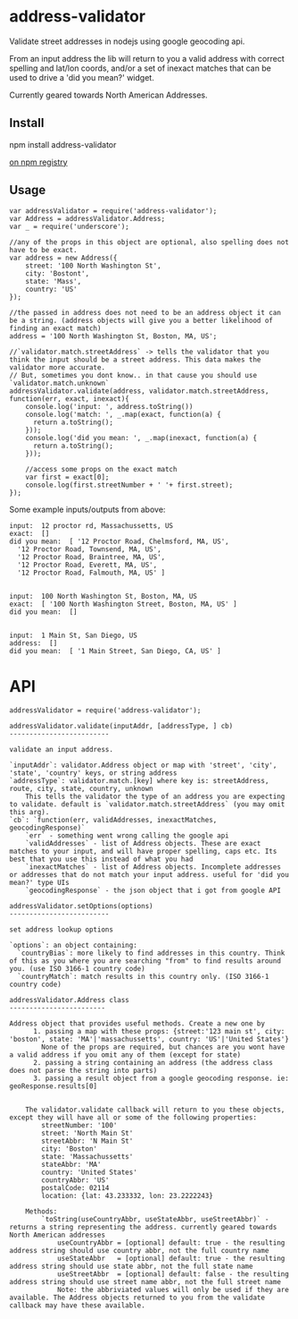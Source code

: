 address-validator
======================


Validate street addresses in nodejs using google geocoding api.

From an input address the lib will return to you a valid address with correct spelling and lat/lon coords, and/or a set of inexact matches that can be used to drive a 'did you mean?' widget.

Currently geared towards North American Addresses.

Install
-------
npm install address-validator

[on npm registry](https://npmjs.org/package/address-validator)

Usage
-----


```
var addressValidator = require('address-validator');
var Address = addressValidator.Address;
var _ = require('underscore');

//any of the props in this object are optional, also spelling does not have to be exact.
var address = new Address({
    street: '100 North Washington St',
    city: 'Bostont',
    state: 'Mass',
    country: 'US'
});

//the passed in address does not need to be an address object it can be a string. (address objects will give you a better likelihood of finding an exact match)
address = '100 North Washington St, Boston, MA, US';

//`validator.match.streetAddress` -> tells the validator that you think the input should be a street address. This data makes the validator more accurate. 
// But, sometimes you dont know.. in that cause you should use `validator.match.unknown`
addressValidator.validate(address, validator.match.streetAddress, function(err, exact, inexact){
    console.log('input: ', address.toString())
    console.log('match: ', _.map(exact, function(a) {
      return a.toString();
    }));
    console.log('did you mean: ', _.map(inexact, function(a) {
      return a.toString();
    }));

    //access some props on the exact match
    var first = exact[0];
    console.log(first.streetNumber + ' '+ first.street);
});

```

Some example inputs/outputs from above:

```
input:  12 proctor rd, Massachussetts, US
exact:  []
did you mean:  [ '12 Proctor Road, Chelmsford, MA, US',
  '12 Proctor Road, Townsend, MA, US',
  '12 Proctor Road, Braintree, MA, US',
  '12 Proctor Road, Everett, MA, US',
  '12 Proctor Road, Falmouth, MA, US' ]


input:  100 North Washington St, Boston, MA, US
exact:  [ '100 North Washington Street, Boston, MA, US' ]
did you mean:  []


input:  1 Main St, San Diego, US
address:  []
did you mean:  [ '1 Main Street, San Diego, CA, US' ]

```


API
=======

    addressValidator = require('address-validator');

    addressValidator.validate(inputAddr, [addressType, ] cb)
    -------------------------

    validate an input address.

    `inputAddr`: validator.Address object or map with 'street', 'city', 'state', 'country' keys, or string address
    `addressType`: validator.match.[key] where key is: streetAddress, route, city, state, country, unknown
        This tells the validator the type of an address you are expecting to validate. default is `validator.match.streetAddress` (you may omit this arg).
    `cb`: `function(err, validAddresses, inexactMatches, geocodingResponse)`
        `err` - something went wrong calling the google api
        `validAddresses` - list of Address objects. These are exact matches to your input, and will have proper spelling, caps etc. Its best that you use this instead of what you had
        `inexactMatches` - list of Address objects. Incomplete addresses or addresses that do not match your input address. useful for 'did you mean?' type UIs
        `geocodingResponse` - the json object that i got from google API

    addressValidator.setOptions(options)
    -------------------------
    
    set address lookup options
    
    `options`: an object containing: 
      `countryBias`: more likely to find addresses in this country. Think of this as you where you are searching "from" to find results around you. (use ISO 3166-1 country code)
      `countryMatch`: match results in this country only. (ISO 3166-1 country code)
    
    addressValidator.Address class
    ------------------------

    Address object that provides useful methods. Create a new one by
          1. passing a map with these props: {street:'123 main st', city: 'boston', state: 'MA'|'massachussetts', country: 'US'|'United States'}
            None of the props are required, but chances are you wont have a valid address if you omit any of them (except for state)
          2. passing a string containing an address (the address class does not parse the string into parts)
          3. passing a result object from a google geocoding response. ie: geoResponse.results[0]


        The validator.validate callback will return to you these objects, except they will have all or some of the following properties:
            streetNumber: '100'
            street: 'North Main St'
            streetAbbr: 'N Main St'
            city: 'Boston'
            state: 'Massachussetts'
            stateAbbr: 'MA'
            country: 'United States'
            countryAbbr: 'US'
            postalCode: 02114
            location: {lat: 43.233332, lon: 23.2222243}

        Methods:
            `toString(useCountryAbbr, useStateAbbr, useStreetAbbr)` - returns a string representing the address. currently geared towards North American addresses
                useCountryAbbr = [optional] default: true - the resulting address string should use country abbr, not the full country name
                useStateAbbr   = [optional] default: true - the resulting address string should use state abbr, not the full state name
                useStreetAbbr  = [optional] default: false - the resulting address string should use street name abbr, not the full street name
                Note: the abbriviated values will only be used if they are available. The Address objects returned to you from the validate callback may have these available.
